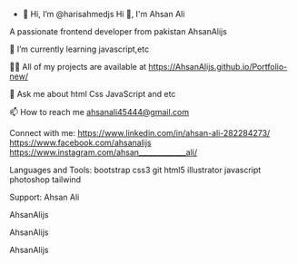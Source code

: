 - 👋 Hi, I’m @harisahmedjs
                                                                              Hi 👋, I'm Ahsan Ali
  
A passionate frontend developer from pakistan
AhsanAlijs

🌱 I’m currently learning javascript,etc

👨‍💻 All of my projects are available at https://AhsanAlijs.github.io/Portfolio-new/

💬 Ask me about html Css JavaScript and etc

📫 How to reach me ahsanali45444@gmail.com

Connect with me:
https://www.linkedin.com/in/ahsan-ali-282284273/ https://www.facebook.com/ahsanalijs https://www.instagram.com/ahsan_____________ali/

Languages and Tools:
bootstrap css3 git html5 illustrator javascript photoshop tailwind

Support:
Ahsan Ali



AhsanAlijs

 AhsanAlijs

AhsanAlijs

